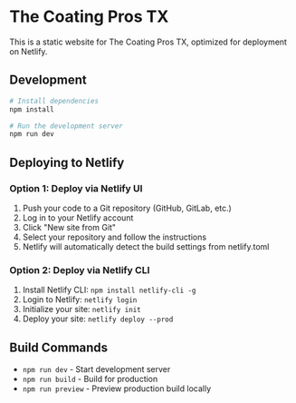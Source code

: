 # The Coating Pros TX

This is a static website for The Coating Pros TX, optimized for deployment on Netlify.

## Development

```bash
# Install dependencies
npm install

# Run the development server
npm run dev
```

## Deploying to Netlify

### Option 1: Deploy via Netlify UI

1. Push your code to a Git repository (GitHub, GitLab, etc.)
2. Log in to your Netlify account
3. Click "New site from Git"
4. Select your repository and follow the instructions
5. Netlify will automatically detect the build settings from netlify.toml

### Option 2: Deploy via Netlify CLI

1. Install Netlify CLI: `npm install netlify-cli -g`
2. Login to Netlify: `netlify login`
3. Initialize your site: `netlify init`
4. Deploy your site: `netlify deploy --prod`

## Build Commands

- `npm run dev` - Start development server
- `npm run build` - Build for production
- `npm run preview` - Preview production build locally 